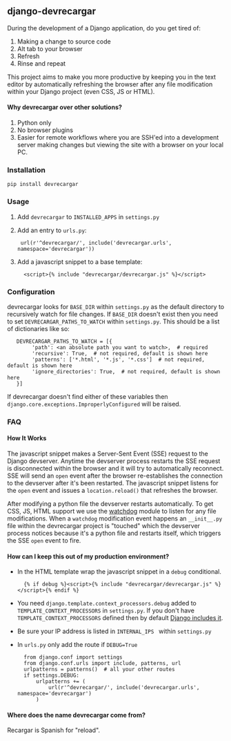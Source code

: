 ## django-devrecargar ##
During the development of a Django application, do you get tired of:

1. Making a change to source code
1. Alt tab to your browser
1. Refresh
1. Rinse and repeat

This project aims to make you more productive by keeping you in the text editor by automatically refreshing the browser after any file modification within your Django project (even CSS, JS or HTML).

#### Why devrecargar over other solutions? ####
1. Python only
1. No browser plugins
1. Easier for remote workflows where you are SSH'ed into a development server making changes but viewing the site with a browser on your local PC.

### Installation ###
    
    pip install devrecargar

### Usage ###
1. Add `devrecargar` to `INSTALLED_APPS` in `settings.py`
1. Add an entry to `urls.py`:

        url(r'^devrecargar/', include('devrecargar.urls', namespace='devrecargar'))
1. Add a javascript snippet to a base template:

         <script>{% include "devrecargar/devrecargar.js" %}</script>

### Configuration ###
devrecargar looks for `BASE_DIR` within `settings.py` as the default directory to recursively watch for file changes. If `BASE_DIR` doesn't exist then you need to set `DEVRECARGAR_PATHS_TO_WATCH` within `settings.py`. This should be a list of dictionaries like so:

       DEVRECARGAR_PATHS_TO_WATCH = [{
            'path': <an absolute path you want to watch>,  # required
            'recursive': True,  # not required, default is shown here
            'patterns': ['*.html', '*.js', '*.css']  # not required, default is shown here
            'ignore_directories': True,  # not required, default is shown here
       }]
        
If devrecargar doesn't find either of these variables then `django.core.exceptions.ImproperlyConfigured` will be raised. 

### FAQ ####
#### How It Works ####
The javascript snippet makes a Server-Sent Event (SSE) request to the Django devserver. Anytime the devserver process restarts the SSE request is disconnected within the browser and it will try to automatically reconnect. SSE will send an `open` event after the browser re-establishes the connection to the devserver after it's been restarted.  The javascript snippet listens for the `open` event and issues a `location.reload()` that refreshes the browser.

After modifying a python file the devserver restarts automatically.  To get CSS, JS, HTML support we use the [watchdog](http://pythonhosted.org/watchdog/) module to listen for any file modifications. When a `watchdog` modification event happens an `__init__.py` file within the devrecargar project is "touched" which the devserver process notices because it's a python file and restarts itself, which triggers the SSE `open` event to fire.

#### How can I keep this out of my production environment? ####
* In the HTML template wrap the javascript snippet in a `debug` conditional. 

	    {% if debug %}<script>{% include "devrecargar/devrecargar.js" %}</script>{% endif %}
	    
* You need `django.template.context_processors.debug` added to `TEMPLATE_CONTEXT_PROCESSORS` in `settings.py`. If you don't have `TEMPLATE_CONTEXT_PROCESSORS` defined then by default [Django includes it](https://docs.djangoproject.com/en/1.9/ref/settings/#template-context-processors).
* Be sure your IP address is listed in `INTERNAL_IPS ` within `settings.py`
* In `urls.py` only add the route if `DEBUG=True`
 
        from django.conf import settings
        from django.conf.urls import include, patterns, url
        urlpatterns = patterns()  # all your other routes
        if settings.DEBUG:
            urlpatterns += (
                url(r'^devrecargar/', include('devrecargar.urls', namespace='devrecargar')
            )

#### Where does the name devrecargar come from? ####
Recargar is Spanish for "reload".
